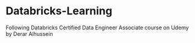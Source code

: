 # Databricks-Learning
Following Databricks Certified Data Engineer Associate course on Udemy by Derar Alhussein
